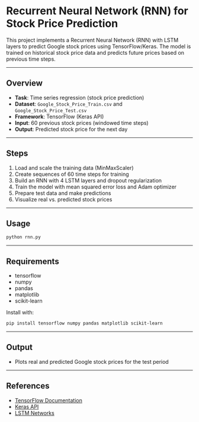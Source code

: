 # Recurrent Neural Network (RNN) for Stock Price Prediction

This project implements a Recurrent Neural Network (RNN) with LSTM layers to predict Google stock prices using TensorFlow/Keras. The model is trained on historical stock price data and predicts future prices based on previous time steps.

---

## Overview

- **Task**: Time series regression (stock price prediction)
- **Dataset**: `Google_Stock_Price_Train.csv` and `Google_Stock_Price_Test.csv`
- **Framework**: TensorFlow (Keras API)
- **Input**: 60 previous stock prices (windowed time steps)
- **Output**: Predicted stock price for the next day

---

## Steps

1. Load and scale the training data (MinMaxScaler)
2. Create sequences of 60 time steps for training
3. Build an RNN with 4 LSTM layers and dropout regularization
4. Train the model with mean squared error loss and Adam optimizer
5. Prepare test data and make predictions
6. Visualize real vs. predicted stock prices

---

## Usage

```bash
python rnn.py
```

---

## Requirements

- tensorflow
- numpy
- pandas
- matplotlib
- scikit-learn

Install with:

```bash
pip install tensorflow numpy pandas matplotlib scikit-learn
```

---

## Output

- Plots real and predicted Google stock prices for the test period

---

## References

- [TensorFlow Documentation](https://www.tensorflow.org/)
- [Keras API](https://keras.io/)
- [LSTM Networks](https://colah.github.io/posts/2015-08-Understanding-LSTMs/)
